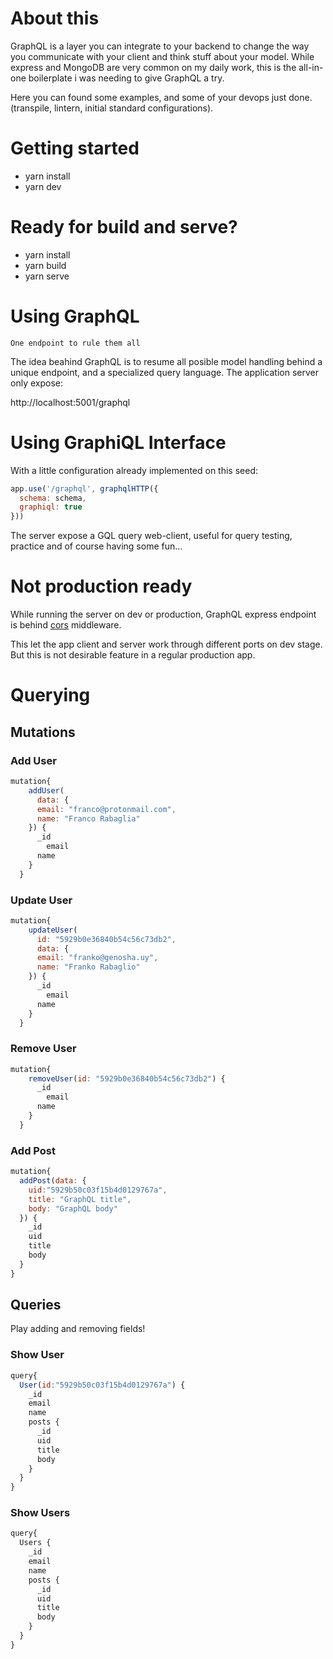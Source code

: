 # About this

GraphQL is a layer you can integrate to your backend to change the way you communicate with your client and think stuff about your model. While express and MongoDB are very common on my daily work, this is the all-in-one boilerplate i was needing to give GraphQL a try.

Here you can found some examples, and some of your devops just done. (transpile, lintern, initial standard configurations).

# Getting started

- yarn install
- yarn dev

# Ready for build and serve?

- yarn install
- yarn build
- yarn serve

# Using GraphQL

`One endpoint to rule them all`

The idea beahind GraphQL is to resume all posible model handling behind a unique endpoint, and a specialized query language.
The application server only expose:

http://localhost:5001/graphql

# Using GraphiQL Interface

With a little configuration already implemented on this seed:

```javascript
app.use('/graphql', graphqlHTTP({
  schema: schema,
  graphiql: true
}))
```

The server expose a GQL query web-client, useful for query testing, practice and of course having some fun...

# Not production ready

While running the server on dev or production, GraphQL express endpoint is behind [cors](https://www.npmjs.com/package/cors) middleware.

This let the app client and server work through different ports on dev stage. But this is not desirable feature in a regular production app.

# Querying

## Mutations

### Add User
```javascript
mutation{
    addUser(
      data: {
      email: "franco@protonmail.com",
      name: "Franco Rabaglia"
    }) {
      _id
    	email
      name
    }
  }
```
### Update User
```javascript
mutation{
    updateUser(
      id: "5929b0e36840b54c56c73db2",
      data: {
      email: "franko@genosha.uy",
      name: "Franko Rabaglio"
    }) {
      _id
    	email
      name
    }
  }
```
### Remove User
```javascript
mutation{
    removeUser(id: "5929b0e36840b54c56c73db2") {
      _id
    	email
      name
    }
  }
```
### Add Post
```javascript
mutation{
  addPost(data: {
    uid:"5929b50c03f15b4d0129767a",
    title: "GraphQL title",
    body: "GraphQL body"
  }) {
    _id
    uid
    title
    body
  }
}
```
## Queries

Play adding and removing fields!

### Show User
```javascript
query{
  User(id:"5929b50c03f15b4d0129767a") {
    _id
    email
    name
    posts {
      _id
      uid
      title
      body
    }
  }
}
```
### Show Users
```javascript
query{
  Users {
    _id
    email
    name
    posts {
      _id
      uid
      title
      body
    }
  }
}
```
